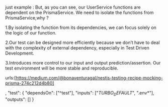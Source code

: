 just example : But, as you can see, our UserService functions are dependent on the PrismaService. We need to isolate the functions from PrismaService,why ?

1.By isolating the function from its dependencies, we can focus solely on the logic of our function.

2.Our test can be designed more efficiently because we don’t have to deal with the complexity of external dependency, especially in Test Driven Development.

3.Introduces more control to our input and output prediction/assertion. Our test environment will be more stable and reproducible.

urls:[https://medium.com/@bonaventuragal/nestjs-testing-recipe-mocking-prisma-274c212d4b80]

,
"test": {
"dependsOn": ["^test"],
"inputs": ["$TURBO_DEFAULT$", ".env*"],
"outputs": []
}
